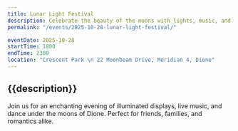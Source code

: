 ```yaml
---
title: Lunar Light Festival
description: Celebrate the beauty of the moons with lights, music, and dancing under the stars.
permalink: "/events/2025-10-28-lunar-light-festival/"

eventDate: 2025-10-28
startTime: 1800
endTime: 2300
location: "Crescent Park \n 22 Moonbeam Drive, Meridian 4, Dione"
---
```


## {{description}}

Join us for an enchanting evening of illuminated displays, live music, and dance under the moons of Dione. Perfect for friends, families, and romantics alike.